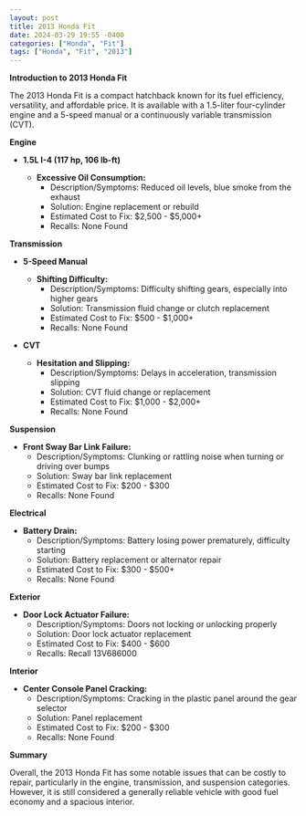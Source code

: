 ```yaml
---
layout: post
title: 2013 Honda Fit
date: 2024-03-29 19:55 -0400
categories: ["Honda", "Fit"]
tags: ["Honda", "Fit", "2013"]
---
```

**Introduction to 2013 Honda Fit**

The 2013 Honda Fit is a compact hatchback known for its fuel efficiency, versatility, and affordable price. It is available with a 1.5-liter four-cylinder engine and a 5-speed manual or a continuously variable transmission (CVT).

**Engine**

* **1.5L I-4 (117 hp, 106 lb-ft)**

    * **Excessive Oil Consumption:**
        * Description/Symptoms: Reduced oil levels, blue smoke from the exhaust
        * Solution: Engine replacement or rebuild
        * Estimated Cost to Fix: $2,500 - $5,000+
        * Recalls: None Found

**Transmission**

* **5-Speed Manual**

    * **Shifting Difficulty:**
        * Description/Symptoms: Difficulty shifting gears, especially into higher gears
        * Solution: Transmission fluid change or clutch replacement
        * Estimated Cost to Fix: $500 - $1,000+
        * Recalls: None Found

* **CVT**

    * **Hesitation and Slipping:**
        * Description/Symptoms: Delays in acceleration, transmission slipping
        * Solution: CVT fluid change or replacement
        * Estimated Cost to Fix: $1,000 - $2,000+
        * Recalls: None Found

**Suspension**

* **Front Sway Bar Link Failure:**
    * Description/Symptoms: Clunking or rattling noise when turning or driving over bumps
    * Solution: Sway bar link replacement
    * Estimated Cost to Fix: $200 - $300
    * Recalls: None Found

**Electrical**

* **Battery Drain:**
    * Description/Symptoms: Battery losing power prematurely, difficulty starting
    * Solution: Battery replacement or alternator repair
    * Estimated Cost to Fix: $300 - $500+
    * Recalls: None Found

**Exterior**

* **Door Lock Actuator Failure:**
    * Description/Symptoms: Doors not locking or unlocking properly
    * Solution: Door lock actuator replacement
    * Estimated Cost to Fix: $400 - $600
    * Recalls: Recall 13V686000

**Interior**

* **Center Console Panel Cracking:**
    * Description/Symptoms: Cracking in the plastic panel around the gear selector
    * Solution: Panel replacement
    * Estimated Cost to Fix: $200 - $300
    * Recalls: None Found

**Summary**

Overall, the 2013 Honda Fit has some notable issues that can be costly to repair, particularly in the engine, transmission, and suspension categories. However, it is still considered a generally reliable vehicle with good fuel economy and a spacious interior.
